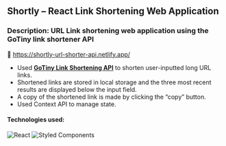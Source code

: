 ## Shortly – React Link Shortening Web Application

### Description: URL Link shortening web application using the GoTiny link shortener API<br>
🔗 https://shortly-url-shorter-api.netlify.app/ <br>

* Used [**GoTiny Link Shortening API**](https://github.com/robvanbakel/gotiny-api) to shorten user-inputted long URL links.
* Shortened links are stored in local storage and the three most recent results are displayed below  the input field.
* A copy of the shortened link is made by clicking the “copy” button.
* Used Context API to manage state. 
#### Technologies used: 
![React](https://img.shields.io/badge/react-%2320232a.svg?style=for-the-badge&logo=react&logoColor=%2361DAFB)
![Styled Components](https://img.shields.io/badge/styled--components-DB7093?style=for-the-badge&logo=styled-components&logoColor=white)
